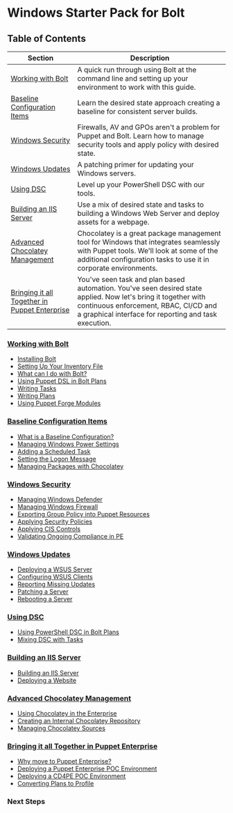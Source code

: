 # Windows Starter Pack for Bolt

## Table of Contents

| Section | Description |
|---------|-------------|
| [Working with Bolt](#working-with-bolt) | A quick run through using Bolt at the command line and setting up your environment to work with this guide.
| [Baseline Configuration Items](#baseline) | Learn the desired state approach creating a baseline for consistent server builds.
| [Windows Security](#security) | Firewalls, AV and GPOs aren't a problem for Puppet and Bolt. Learn how to manage security tools and apply policy with desired state.
| [Windows Updates](#windows-updates) | A patching primer for updating your Windows servers. 
| [Using DSC](#dsc) | Level up your PowerShell DSC with our tools.
| [Building an IIS Server](#building-an-iis-server) | Use a mix of desired state and tasks to building a Windows Web Server and deploy assets for a webpage.
| [Advanced Chocolatey Management](#advanced-chocolatey) | Chocolatey is a great package management tool for Windows that integrates seamlessly with Puppet tools. We'll look at some of the additional configuration tasks to use it in corporate environments.
| [Bringing it all Together in Puppet Enterprise](#puppet-enterprise) | You've seen task and plan based automation. You've seen desired state applied. Now let's bring it together with continuous enforcement, RBAC, CI/CD and a graphical interface for reporting and task execution.

### [Working with Bolt](#working-with-bolt)

- [Installing Bolt](working-with-bolt/installing.md) 
- [Setting Up Your Inventory File](working-with-bolt/setup-inventory-file.md)
- [What can I do with Bolt?](working-with-bolt/what-can-i-do.md)
- [Using Puppet DSL in Bolt Plans](working-with-bolt/using-puppet-modules-and-code-in-bolt-plans.md)
- [Writing Tasks](working-with-bolt/writing-tasks.md)
- [Writing Plans](working-with-bolt/writing-plans.md)
- [Using Puppet Forge Modules](working-with-bolt/using-the-forge.md)

### [Baseline Configuration Items](#baseline)

- [What is a Baseline Configuration?](baseline/what-is-a-baseline.md)
- [Managing Windows Power Settings](baseline/manage-power-settings.md)
- [Adding a Scheduled Task](baseline/scheduled-task.md)
- [Setting the Logon Message](baseline/logon-message.md)
- [Managing Packages with Chocolatey](baseline/managing-packages.md)

### [Windows Security](#security)
- [Managing Windows Defender](baseline/windows-defender.md)
- [Managing Windows Firewall](security/managing-windows-firewall.md)
- [Exporting Group Policy into Puppet Resources](security/exporting-gpo.md)
- [Applying Security Policies](security/applying-security-policies.md)
- [Applying CIS Controls](security/applying-cis-controls.md)
- [Validating Ongoing Compliance in PE](security/cis-compliance.md)

### [Windows Updates](#windows-updates)

- [Deploying a WSUS Server](windows-updates/building-a-wsus-server.md)
- [Configuring WSUS Clients](windows-updates/configuring-wsus-clients)
- [Reporting Missing Updates](windows-updates/reporting-missing-updates.md)
- [Patching a Server](windows-updates/patching-a-server.md)
- [Rebooting a Server](windows-updates/rebooting-a-server.md)

### [Using DSC](#dsc)

- [Using PowerShell DSC in Bolt Plans](dsc/using-dsc-in-bolt-plans.md)
- [Mixing DSC with Tasks](dsc/mixing-dsc-with-tasks.md)


### [Building an IIS Server](#building-an-iis-server)

- [Building an IIS Server](iis/building-an-iis-server.md)
- [Deploying a Website](iis/deploying-an-application.md)

### [Advanced Chocolatey Management](#advanced-chocolatey)

- [Using Chocolatey in the Enterprise](chocolatey/using-chocolatey-in-the-enterprise.md)
- [Creating an Internal Chocolatey Repository](chocolatey/creating-an-internal-repository)
- [Managing Chocolatey Sources](chocolatey/managing-chocolatey-configuration-with-plans)

### [Bringing it all Together in Puppet Enterprise](#puppet-enterprise)

 - [Why move to Puppet Enterprise?](puppet-enterprise/why-move.md)
 - [Deploying a Puppet Enterprise POC Environment](puppet-enterprise/poc.md)
 - [Deploying a CD4PE POC Environment](puppet-enterprise/cd4pe.md)
 - [Converting Plans to Profile](puppet-enterprise/plans-to-profiles)


### Next Steps
